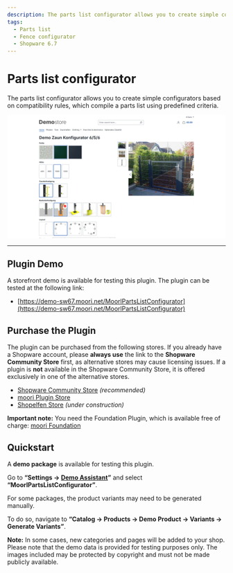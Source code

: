 ```yaml
---
description: The parts list configurator allows you to create simple configurators based on compatibility rules, which compile a parts list using predefined criteria.
tags:
  - Parts list
  - Fence configurator
  - Shopware 6.7
---
```


# Parts list configurator

The parts list configurator allows you to create simple configurators based on compatibility rules, which compile a parts list using predefined criteria.

![Preview](images/storefront-4.png)

---

## Plugin Demo

A storefront demo is available for testing this plugin. The plugin can be tested at the following link:

- [https://demo-sw67.moori.net/MoorlPartsListConfigurator](https://demo-sw67.moori.net/MoorlPartsListConfigurator)


## Purchase the Plugin

The plugin can be purchased from the following stores. If you already have a Shopware account, please **always use** the link to the **Shopware Community Store** first, as alternative stores may cause licensing issues. If a plugin is **not** available in the Shopware Community Store, it is offered exclusively in one of the alternative stores.

- [Shopware Community Store](https://store.shopware.com/en/search?search=MoorlPartsListConfigurator) *(recommended)*
- [moori Plugin Store](https://moori-plugin-store.com/MoorlPartsListConfigurator)
- [Shopelfen Store](https://www.shopelfen.de/) *(under construction)*


**Important note:** You need the Foundation Plugin, which is available free of charge: [moori Foundation](../MoorlFoundation/index.md)


## Quickstart

A **demo package** is available for testing this plugin.

Go to **“Settings → [Demo Assistant](../MoorlFoundation/demo-assistant.md)”** and select **“MoorlPartsListConfigurator”**.

For some packages, the product variants may need to be generated manually.

To do so, navigate to **“Catalog → Products → Demo Product → Variants → Generate Variants”**.

**Note:** In some cases, new categories and pages will be added to your shop. Please note that the demo data is provided for testing purposes only. The images included may be protected by copyright and must not be made publicly available.

